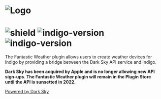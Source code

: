 # ![Logo](https://github.com/DaveL17/Fantastic-Weather/wiki/img/img_fantastic_weather.png)
# ![shield](https://img.shields.io/github/release/DaveL17/Fantastic-Weather.svg) ![indigo-version](https://img.shields.io/badge/Indigo-2022.1+-blueviolet.svg) ![indigo-version](https://img.shields.io/badge/Python-3.10-darkgreen.svg)

The Fantastic Weather plugin allows users to create weather devices for Indigo by  providing a bridge between the Dark 
Sky API service and Indigo.

**Dark Sky has been acquired by Apple and is no longer allowing new API sign-ups. The Fantastic Weather plugin will 
remain in the Plugin Store until the API is sunsetted in 2022.**

[Powered by Dark Sky](https://darksky.net/poweredby/)


